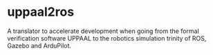 # uppaal2ros
A translator to accelerate development when going from the formal verification software UPPAAL to the robotics simulation trinity of ROS, Gazebo and ArduPilot.
